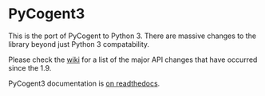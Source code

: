 PyCogent3
=========

This is the port of PyCogent to Python 3. There are massive changes to the library beyond just Python 3 compatability.

Please check the [wiki](https://bitbucket.org/pycogent3/cogent3/wiki/Home) for a list of the major API changes that have occurred since the 1.9.

PyCogent3 documentation is [on readthedocs](http://cogent3.rtfd.io/).